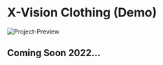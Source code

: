 # X-Vision Clothing (Demo)

![Project-Preview](https://personal-portfolio-2020.s3.amazonaws.com/crwnStore.gif)

## Coming Soon 2022...
